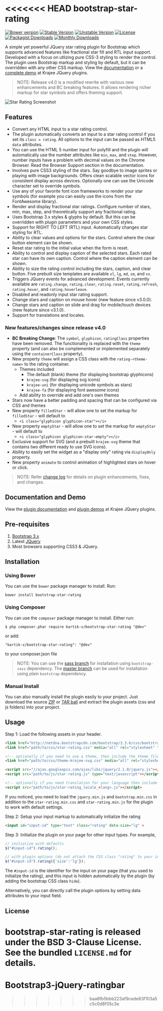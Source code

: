 <<<<<<< HEAD
bootstrap-star-rating
=====================

[![Bower version](https://badge.fury.io/bo/bootstrap-star-rating.svg)](http://badge.fury.io/bo/bootstrap-star-rating)
[![Stable Version](https://poser.pugx.org/kartik-v/bootstrap-star-rating/v/stable)](https://packagist.org/packages/kartik-v/bootstrap-star-rating)
[![Unstable Version](https://poser.pugx.org/kartik-v/bootstrap-star-rating/v/unstable)](https://packagist.org/packages/kartik-v/bootstrap-star-rating)
[![License](https://poser.pugx.org/kartik-v/bootstrap-star-rating/license)](https://packagist.org/packages/kartik-v/bootstrap-star-rating)
[![Packagist Downloads](https://poser.pugx.org/kartik-v/bootstrap-star-rating/downloads)](https://packagist.org/packages/kartik-v/bootstrap-star-rating)
[![Monthly Downloads](https://poser.pugx.org/kartik-v/bootstrap-star-rating/d/monthly)](https://packagist.org/packages/kartik-v/bootstrap-star-rating)

A simple yet powerful JQuery star rating plugin for Bootstrap which supports advanced features like fractional star fill and RTL input support. 
Developed with a focus on utlizing pure CSS-3 styling to render the control. The plugin uses Bootstrap markup and styling by default, but it 
can be overridden with any other CSS markup. View the [documentation](http://plugins.krajee.com/star-rating) or a [complete demo](http://plugins.krajee.com/star-rating/demo) 
at Krajee JQuery plugins. 

> NOTE: Release v4.0 is a modified rewrite with various new enhancements and BC breaking features. It allows rendering richer markup for star symbols and offers theming support.

![Star Rating Screenshot](https://lh3.googleusercontent.com/puCbNL9LlBMty8DmaZxAq0yM8teuhM_hEvox-NuJ2x7xWedNhs8nwSk1Zo8FISFAsyt8=w1366-h768-rw-no)

## Features  

- Convert any HTML input to a star rating control. 
- The plugin automatically converts an input to a star rating control if you set its `class = rating`. 
  All options to the input can be passed as HTML5 `data` attributes.
- You can use the HTML 5 number input for polyfill and the plugin will automatically use the number attributes like `min`, `max`, and `step`.
  However, number inputs have a problem with decimal values on the Chrome Browser. Read the Browser Support section in the documentation.
- Involves pure CSS3 styling of the stars. Say goodbye to image sprites or playing with image backgrounds. Offers clean scalable vector 
  icons for consistent display across devices. Optionally one can use the Unicode character set to override symbols.
- Use any of your favorite font icon frameworks to render your star symbols (for example you can easily use the icons from the FontAwesome library).
- Render and display fractional star ratings. Configure number of stars, min, max, step, and theoretically  support any fractional rating.
- Uses Bootstrap 3.x styles & glyphs by default. But this can be overridden with plugin parameters and your own CSS styles.
- Support for RIGHT TO LEFT (RTL) input. Automatically changes star styling for RTL.
- Ability to clear values and options for the stars. Control where the clear button element can be shown.
- Reset star rating to the initial value when the form is reset.
- Ability to control and display caption of the selected stars. Each rated star can have its own caption. Control where the 
  caption element can be shown.
- Ability to size the rating control including the stars, caption, and clear button. Five prebuilt size templates are 
  available `xl`, `lg`, `md`, `sm`, and `xs`.
- Triggers JQuery events for advanced development. Events currently available are `rating.change`, `rating.clear`, `rating.reset`, `rating.refresh`, `rating.hover`, and `rating.hoverleave`.
- Disabled and readonly input star rating support.
- Change stars and caption on mouse hover (new feature since v3.0.0).
- Change stars and caption on slide and drag for mobile/touch devices (new feature since v3.1.0).
- Support for translations and locales.

### New features/changes since release v4.0

- **BC Breaking Change**: The `symbol`, `glyphicon`, `ratingClass` properties have been removed. The functionality is replaced with the `theme` property (and can also be complemented or implemented separately using the `containerClass` property).
- New property `theme` will assign a CSS class with the `rating-<theme-name>` to the rating container.
    - Themes included
        - The default (blank) theme (for displaying bootstrap glyphicons)
        - `krajee-svg` (for displaying svg icons)
        - `krajee-uni` (for displaying unicode symbols as stars)
        - `krajee-fa` (for displaying font awesome icons)
    - Add ability to override and add one's own themes
- Stars now have a better padding and spacing that can be configured via CSS and themes
- New property `filledStar` - will allow one to set the markup for `filledStar` - will default to 
    - `<i class="glyphicon glyphicon-star"></i>`
- New property `emptyStar` - will allow one to set the markup for `emptyStar` - will default to 
    - `<i class="glyphicon glyphicon-star-empty"></i>`
- Exclusive support for SVG (and a prebuilt `krajee-svg` theme that contains two different ready to use SVG icons).
- Ability to easily set the widget as a "display only" rating via `displayOnly` property.
- New property `animate` to control animation of highlighted stars on hover or click.

> NOTE: Refer [change log](https://github.com/kartik-v/bootstrap-star-rating/blob/master/CHANGE.md) for details on plugin enhancements, fixes, and changes.

## Documentation and Demo

View the [plugin documentation](http://plugins.krajee.com/star-rating) and [plugin demos](http://plugins.krajee.com/star-rating/demo) at Krajee JQuery plugins. 

## Pre-requisites  

1. [Bootstrap 3.x](http://getbootstrap.com/)
2. Latest [JQuery](http://jquery.com/)
3. Most browsers supporting CSS3 & JQuery. 

## Installation

### Using Bower
You can use the `bower` package manager to install. Run:

    bower install bootstrap-star-rating

### Using Composer
You can use the `composer` package manager to install. Either run:

    $ php composer.phar require kartik-v/bootstrap-star-rating "@dev"

or add:

    "kartik-v/bootstrap-star-rating": "@dev"

to your composer.json file

> NOTE: You can use the [sass branch](https://github.com/kartik-v/bootstrap-star-rating/tree/sass) for installation using `bootstrap-sass` dependency.
The [master branch](https://github.com/kartik-v/bootstrap-star-rating/tree/master) can be used for installation using plain `bootstrap` dependency.

### Manual Install

You can also manually install the plugin easily to your project. Just download the source [ZIP](https://github.com/kartik-v/bootstrap-star-rating/zipball/master) or [TAR ball](https://github.com/kartik-v/bootstrap-star-rating/tarball/master) and extract the plugin assets (css and js folders) into your project.

## Usage

Step 1: Load the following assets in your header. 

```html
<link href="http://netdna.bootstrapcdn.com/bootstrap/3.3.6/css/bootstrap.css" rel="stylesheet">
<link href="path/to/css/star-rating.css" media="all" rel="stylesheet" type="text/css" />

<!-- optionally if you need to use a theme, then include the theme file as mentioned below -->
<link href="path/to/css/theme-krajee-svg.css" media="all" rel="stylesheet" type="text/css" />

<script src="//ajax.googleapis.com/ajax/libs/jquery/2.1.0/jquery.js"></script>
<script src="path/to/js/star-rating.js" type="text/javascript"></script>

<!-- optionally if you need translation for your language then include locale file as mentioned below -->
<script src="path/to/js/star-rating_locale_<lang>.js"></script>
```

If you noticed, you need to load the `jquery.min.js` and `bootstrap.min.css` in addition to the `star-rating.min.css` and `star-rating.min.js` for
the plugin to work with default settings.

Step 2: Setup your input markup to automatically initialize the rating
```html
<input id="input-id" type="text" class="rating" data-size="lg" >
```

Step 3: Initialize the plugin on your page for other input types. For example,

```js
// initialize with defaults
$("#input-id").rating();

// with plugin options (do not attach the CSS class "rating" to your input if using this approach)
$("#input-id").rating({'size':'lg'});
```

The `#input-id` is the identifier for the input on your page (that you used to initialize the rating), and this input is hidden automatically by the plugin (by adding the bootstrap CSS class `hide`). 

Alternatively, you can directly call the plugin options by setting data attributes to your input field.

## License

**bootstrap-star-rating** is released under the BSD 3-Clause License. See the bundled `LICENSE.md` for details.
=======
# Bootstrap3-jQuery-ratingbar
>>>>>>> baa8fb5bbb223af9cede83f103a5c5c0d8f05c3e
